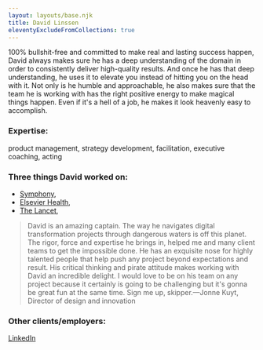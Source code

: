 ```yaml
---
layout: layouts/base.njk
title: David Linssen
eleventyExcludeFromCollections: true
---
```


100% bullshit-free and committed to make real and lasting success happen, David always makes sure he has a deep understanding of the domain in order to consistently deliver high-quality results. And once he has that deep understanding, he uses it to elevate you instead of hitting you on the head with it. Not only is he humble and approachable, he also makes sure that the team he is working with has the right positive energy to make magical things happen. Even if it's a hell of a job, he makes it look heavenly easy to accomplish.

### Expertise: 
product management, strategy development, facilitation, executive coaching, acting

### Three things David worked on:
* [Symphony](), 
* [Elsevier Health](),
* [The Lancet](), 

> David is an amazing captain. The way he navigates digital transformation projects through dangerous waters is off this planet. The rigor, force and expertise he brings in, helped me and many client teams to get the impossible done. He has an exquisite nose for highly talented people that help push any project beyond expectations and result. His critical thinking and pirate attitude makes working with David an incredible delight. I would love to be on his team on any project because it certainly is going to be challenging but it's gonna be great fun at the same time. Sign me up, skipper.—Jonne Kuyt, Director of design and innovation

### Other clients/employers:


[LinkedIn](https://www.linkedin.com/in/antoinedemmenie/)
